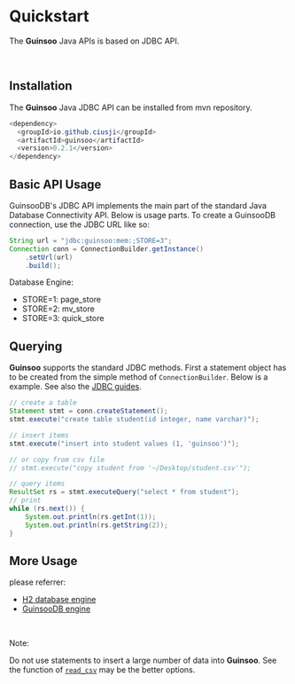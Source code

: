# Quickstart

The **Guinsoo** Java APIs is based on JDBC API.

<br/>

## Installation

The **Guinsoo** Java JDBC API can be installed from mvn repository.

```java
<dependency>
  <groupId>io.github.ciusji</groupId>
  <artifactId>guinsoo</artifactId>
  <version>0.2.1</version>
</dependency>
```

## Basic API Usage

GuinsooDB's JDBC API implements the main part of the standard Java Database Connectivity API. Below is usage parts.
To create a GuinsooDB connection, use the JDBC URL like so:

```java
String url = "jdbc:guinsoo:mem:;STORE=3";
Connection conn = ConnectionBuilder.getInstance()
    .setUrl(url)
    .build();
```

Database Engine:

* STORE=1: page_store
* STORE=2: mv_store
* STORE=3: quick_store


## Querying

**Guinsoo** supports the standard JDBC methods. First a statement object has to be created from the simple method of 
`ConnectionBuilder`. Below is a example. See also the 
[JDBC guides](https://docs.oracle.com/javase/8/docs/technotes/guides/jdbc/).

```java
// create a table
Statement stmt = conn.createStatement();
stmt.execute("create table student(id integer, name varchar)");

// insert items
stmt.execute("insert into student values (1, 'guinsoo')");

// or copy from csv file
// stmt.execute("copy student from '~/Desktop/student.csv'");
```

```java
// query items
ResultSet rs = stmt.executeQuery("select * from student");
// print
while (rs.next()) {
    System.out.println(rs.getInt(1));
    System.out.println(rs.getString(2));
}
```

## More Usage

please referrer:

* [H2 database engine](https://www.h2database.com/html/main.html)
* [GuinsooDB engine](https://guinsoolab.github.io/guinsoodb/)


<br/>

Note: 

Do not use statements to insert a large number of data into **Guinsoo**. 
See the function of [`read_csv`](https://guinsoolab.github.io/guinsoodb/docs/data_import/csv_files.html) may be 
the better options.

